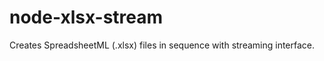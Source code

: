 node-xlsx-stream
================

Creates SpreadsheetML (.xlsx) files in sequence with streaming interface.
